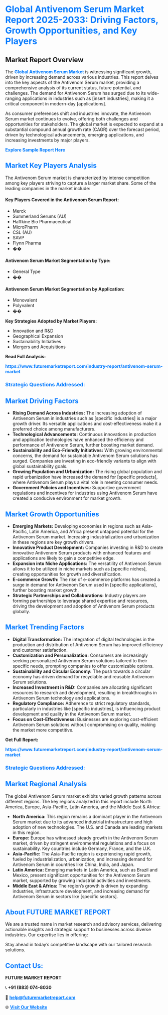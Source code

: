 <h1 style="color: #007BFF;">Global Antivenom Serum Market Report 2025-2033: Driving Factors, Growth Opportunities, and Key Players</h1>

<section id="overview">
<h2>Market Report Overview</h2>
<p>The <a href="https://www.futuremarketreport.com/industry-report/antivenom-serum-market" style="color: #007BFF; text-decoration: none;"><strong>Global Antivenom Serum Market</strong></a> is witnessing significant growth, driven by increasing demand across various industries. This report delves into the key aspects of the Antivenom Serum market, providing a comprehensive analysis of its current status, future potential, and challenges. The demand for Antivenom Serum has surged due to its wide-ranging applications in industries such as [insert industries], making it a critical component in modern-day [applications].</p>
<p>As consumer preferences shift and industries innovate, the Antivenom Serum market continues to evolve, offering both challenges and opportunities for stakeholders. The global market is expected to expand at a substantial compound annual growth rate (CAGR) over the forecast period, driven by technological advancements, emerging applications, and increasing investments by major players.</p>
</section>

<section id="overview">
<p><a href="https://www.futuremarketreport.com/request-sample/reportId=117403" style="color: #007BFF; text-decoration: none;"><strong>Explore Sample Report Here</strong></a></p>
</section>

<section id="key-players">
<h2 style="color: #007BFF;">Market Key Players Analysis</h2>
<p>The Antivenom Serum market is characterized by intense competition among key players striving to capture a larger market share. Some of the leading companies in the market include:</p>
<h4>Key Players Covered in the Antivenom Serum Report:</h4>
<ul><li>Merck</li><li>Summerland Serums (AU)</li><li>Haffkine Bio Pharmaceutical</li><li>MicroPharm</li><li>CSL (AU)</li><li>SAVP</li><li>Flynn Pharma</li><li>��</li></ul>
<h4>Antivenom Serum Market Segmentation by Type:</h4>
<ul><li>General Type</li><li>��</li></ul>

<h4>Antivenom Serum Market Segmentation by Application:</h4>
<ul><li>Monovalent</li><li>Polyvalent</li><li>��</li></ul>
<p><strong>Key Strategies Adopted by Market Players:</strong></p>
<ul>
<li>Innovation and R&D</li>
<li>Geographical Expansion</li>
<li>Sustainability Initiatives</li>
<li>Mergers and Acquisitions</li>
</ul>
</section>

<section>
<p><strong>Read Full Analysis: </strong></p><a href="https://www.futuremarketreport.com/industry-report/antivenom-serum-market" style="color: #007BFF; text-decoration: none;"><strong>https://www.futuremarketreport.com/industry-report/antivenom-serum-market</strong></a>
<h3 style="color: #007BFF;">Strategic Questions Addressed:</h3>
</section>

<section id="driving-factors">
<h2 style="color: #007BFF;">Market Driving Factors</h2>
<ul>
<li><strong>Rising Demand Across Industries:</strong> The increasing adoption of Antivenom Serum in industries such as [specific industries] is a major growth driver. Its versatile applications and cost-effectiveness make it a preferred choice among manufacturers.</li>
<li><strong>Technological Advancements:</strong> Continuous innovations in production and application technologies have enhanced the efficiency and performance of Antivenom Serum, further boosting market demand.</li>
<li><strong>Sustainability and Eco-Friendly Initiatives:</strong> With growing environmental concerns, the demand for sustainable Antivenom Serum solutions has surged. Companies are investing in eco-friendly variants to align with global sustainability goals.</li>
<li><strong>Growing Population and Urbanization:</strong> The rising global population and rapid urbanization have increased the demand for [specific products], where Antivenom Serum plays a vital role in meeting consumer needs.</li>
<li><strong>Government Policies and Incentives:</strong> Supportive government regulations and incentives for industries using Antivenom Serum have created a conducive environment for market growth.</li>
</ul>
</section>

<section id="growth-opportunities">
<h2 style="color: #007BFF;">Market Growth Opportunities</h2>
<ul>
<li><strong>Emerging Markets:</strong> Developing economies in regions such as Asia-Pacific, Latin America, and Africa present untapped potential for the Antivenom Serum market. Increasing industrialization and urbanization in these regions are key growth drivers.</li>
<li><strong>Innovative Product Development:</strong> Companies investing in R&D to create innovative Antivenom Serum products with enhanced features and applications are likely to gain a competitive edge.</li>
<li><strong>Expansion into Niche Applications:</strong> The versatility of Antivenom Serum allows it to be utilized in niche markets such as [specific niches], creating opportunities for growth and diversification.</li>
<li><strong>E-commerce Growth:</strong> The rise of e-commerce platforms has created a surge in demand for Antivenom Serum used in [specific applications], further boosting market growth.</li>
<li><strong>Strategic Partnerships and Collaborations:</strong> Industry players are forming partnerships to leverage shared expertise and resources, driving the development and adoption of Antivenom Serum products globally.</li>
</ul>
</section>

<section id="trending-factors">
<h2 style="color: #007BFF;">Market Trending Factors</h2>
<ul>
<li><strong>Digital Transformation:</strong> The integration of digital technologies in the production and distribution of Antivenom Serum has improved efficiency and customer satisfaction.</li>
<li><strong>Customization and Personalization:</strong> Consumers are increasingly seeking personalized Antivenom Serum solutions tailored to their specific needs, prompting companies to offer customizable options.</li>
<li><strong>Sustainability and Circular Economy:</strong> The push towards a circular economy has driven demand for recyclable and reusable Antivenom Serum solutions.</li>
<li><strong>Increased Investment in R&D:</strong> Companies are allocating significant resources to research and development, resulting in breakthroughs in Antivenom Serum technology and applications.</li>
<li><strong>Regulatory Compliance:</strong> Adherence to strict regulatory standards, particularly in industries like [specific industries], is influencing product development and quality in the Antivenom Serum market.</li>
<li><strong>Focus on Cost-Effectiveness:</strong> Businesses are exploring cost-efficient Antivenom Serum solutions without compromising on quality, making the market more competitive.</li>
</ul>
</section>

<section>
<p><strong>Get Full Report: </strong></p><a href="https://www.futuremarketreport.com/industry-report/antivenom-serum-market" style="color: #007BFF; text-decoration: none;"><strong>https://www.futuremarketreport.com/industry-report/antivenom-serum-market</strong></a>
<h3 style="color: #007BFF;">Strategic Questions Addressed:</h3>
</section>


<section id="regional-analysis">
<h2 style="color: #007BFF;">Market Regional Analysis</h2>
<p>The global Antivenom Serum market exhibits varied growth patterns across different regions. The key regions analyzed in this report include North America, Europe, Asia-Pacific, Latin America, and the Middle East & Africa:</p>
<ul>
<li><strong>North America:</strong> This region remains a dominant player in the Antivenom Serum market due to its advanced industrial infrastructure and high adoption of new technologies. The U.S. and Canada are leading markets in this region.</li>
<li><strong>Europe:</strong> Europe has witnessed steady growth in the Antivenom Serum market, driven by stringent environmental regulations and a focus on sustainability. Key countries include Germany, France, and the U.K.</li>
<li><strong>Asia-Pacific:</strong> The Asia-Pacific region is experiencing rapid growth, fueled by industrialization, urbanization, and increasing demand for Antivenom Serum in countries like China, India, and Japan.</li>
<li><strong>Latin America:</strong> Emerging markets in Latin America, such as Brazil and Mexico, present significant opportunities for the Antivenom Serum market, supported by growing industrial activities and investments.</li>
<li><strong>Middle East & Africa:</strong> The region’s growth is driven by expanding industries, infrastructure development, and increasing demand for Antivenom Serum in sectors like [specific sectors].</li>
</ul>
</section>

<footer>
<h2 style="color: #007BFF;">About FUTURE MARKET REPORT</h2>
<p>We are a trusted name in market research and advisory services, delivering actionable insights and strategic support to businesses across diverse industries. Our expertise lies in offering:</p>

<p>Stay ahead in today’s competitive landscape with our tailored research solutions.</p>

<h2 style="color: #007BFF;">Contact Us:</h2>
<p><strong>FUTURE MARKET REPORT</strong></p>
<p>📞 <strong>+91 (883) 074-8030</strong></p>
<p>📧 <strong><a href="mailto:help@futuremarketreport.com" style="color: #007BFF;">help@futuremarketreport.com</a></strong></p>
<p>🌐 <strong><a href="https://www.futuremarketreport.com/" style="color: #007BFF;">Visit Our Website</a></strong></p>
</footer>